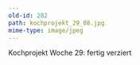 ```yaml
---
old-id: 282
path: kochprojekt_29_08.jpg
mime-type: image/jpeg
---
```

Kochprojekt Woche 29:
fertig verziert
